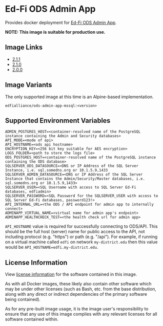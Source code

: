 # Ed-Fi ODS Admin App

Provides docker deployment for [Ed-Fi ODS Admin App](https://techdocs.ed-fi.org/display/ADMIN/).

**NOTE: This image is suitable for production use.**

## Image Links
- [2.1.1](https://github.com/Ed-Fi-Alliance-OSS/Ed-Fi-ODS-Docker/blob/v2.1.1/Web-Ods-AdminApp/Alpine/mssql/Dockerfile)
- [2.1.0](https://github.com/Ed-Fi-Alliance-OSS/Ed-Fi-ODS-Docker/blob/v2.1.0/Web-Ods-AdminApp/Alpine/mssql/Dockerfile)
- [2.0.0](https://github.com/Ed-Fi-Alliance-OSS/Ed-Fi-ODS-Docker/blob/v2.0.0/Web-Ods-AdminApp/Alpine/mssql/Dockerfile)

## Image Variants

The only supported image at this time is an Alpine-based implementation.

`edfialliance/ods-admin-app-mssql:<version>`

## Supported Environment Variables

```none
ADMIN_POSTGRES_HOST=<container-resolved name of the PostgreSQL instance containing the Admin and Security databases>
API_MODE=<mode of api>
API_HOSTNAME=<ods api hostname>
ENCRYPTION_KEY=<256 bit key suitable for AES encryption>
LOGS_FOLDER=<path to store the logs file>
ODS_POSTGRES_HOST=<container-resolved name of the PostgreSQL instance containing the ODS database>
SQLSERVER_ODS_DATASOURCE=<DNS or IP Address of the SQL Server Instance, i.e. sql.somedns.org or 10.1.5.9,1433
SQLSERVER_ADMIN_DATASOURCE=<DNS or IP Address of the SQL Server Instance that contains the Admin/Security/Master databases, i.e. sql.somedns.org or 10.1.5.9,1433>
SQLSERVER_USER=<SQL Username with access to SQL Server Ed-Fi databases, edfiadmin>
SQLSERVER_PASSWORD=<SQL Password for the SQLSERVER_USER with access to SQL Server Ed-Fi databases, password123!>
API_INTERNAL_URL=<the ODS / API endpoint for admin app to internally connect>
ADMINAPP_VIRTUAL_NAME=<virtual name for admin app's endpoint>
ADMINAPP_HEALTHCHECK_TEST=<the health check url for admin app>
```

`API_HOSTNAME` value is required for successfully connecting to ODS/API. This should be the full host (server) name for public access to the API, not including protocol (e.g. "https") or path (e.g. "/api"). For example, if running on a virtual machine called `edfi` on network `my-district.edu` then this value would be `API_HOSTNAME=edfi.my-district.edu`.

## License Information

View [license
information](https://github.com/Ed-Fi-Alliance-OSS/Ed-Fi-ODS-Docker/blob/main/LICENSE)
for the software contained in this image.

As with all Docker images, these likely also contain other software which may be
under other licenses (such as Bash, etc. from the base distribution, along with
any direct or indirect dependencies of the primary software being contained).

As for any pre-built image usage, it is the image user's responsibility to
ensure that any use of this image complies with any relevant licenses for all
software contained within.
